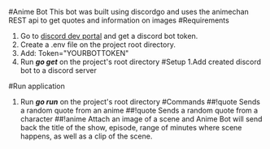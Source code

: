 #Anime Bot
This bot was built using discordgo and uses the animechan REST api to get quotes and information on images
#Requirements
1. Go to [discord dev portal](https://discord.com/developers/docs/intro) and get a discord bot token.
2. Create a .env file on the project root directory.
3. Add: Token="YOURBOTTOKEN"
4. Run ***go get*** on the project's root directory
#Setup
1.Add created discord bot to a discord server

#Run application
1. Run ***go run*** on the project's root directory
#Commands
##!quote
Sends a random quote from an anime
##!quote <character>
Sends a random quote from a character
##!anime
Attach an image of a scene and Anime Bot will send back the title of the show, episode, range of minutes where scene happens, as well as a clip of the scene.